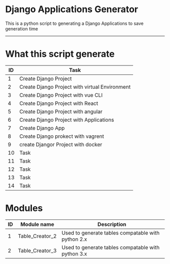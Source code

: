 # Django Applications Generator

This is a python script to generating a Django Applications
to save generation time

<hr>

# What this script generate

| ID  | Task                                           |
| --- | ---------------------------------------------- |
| 1   | Create Django Project                          |
| 2   | Create Django Project with virtual Environment |
| 3   | Create Django Project with vue CLI             |
| 4   | Create Django Project with React               |
| 5   | Create Django Project with angular             |
| 6   | Create Django Project with Applications        |
| 7   | Create Django App                              |
| 8   | Create Django prokect with vagrent             |
| 9   | create Djangor Project with docker             |
| 10  | Task                                           |
| 11  | Task                                           |
| 12  | Task                                           |
| 13  | Task                                           |
| 14  | Task                                           |

# Modules

| ID  | Module name     | Description                                        |
| --- | --------------- | -------------------------------------------------- |
| 1   | Table_Creator_2 | Used to generate tables compatable with python 2.x |
| 2   | Table_Creator_3 | Used to generate tables compatable with python 3.x |
